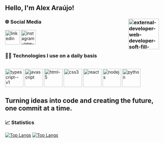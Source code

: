 ## Hello, I'm Alex Araújo!

### 🌐 Social Media   <img width="100" height="100" src="https://img.icons8.com/external-soft-fill-juicy-fish/100/external-developer-web-developer-soft-fill-soft-fill-juicy-fish.png" alt="external-developer-web-developer-soft-fill-soft-fill-juicy-fish" min-width="300px" max-width="300px" width="300px" align="right"/>
[<img width="48" height="48" src="https://img.icons8.com/color/48/linkedin.png" alt="linkedin"/>](https://www.linkedin.com/in/alexsouza10/)
[<img width="48" height="48" src="https://img.icons8.com/color/48/instagram-new--v1.png" alt="instagram-new--v1"/>](https://www.instagram.com/alex_081__/)

### 👨‍💻 Technologies I use on a daily basis

<div style="display: inline_block"><br/>
  <img width="60" height="60" src="https://img.icons8.com/fluency/48/typescript--v1.png" alt="typescript--v1"/>
  <img width="60" height="60" src="https://img.icons8.com/fluency/60/javascript.png" alt="javascript"/>
  <img width="60" height="60" src="https://img.icons8.com/fluency/60/html-5.png" alt="html-5"/>
  <img width="60" height="60" src="https://img.icons8.com/color/60/css3.png" alt="css3"/>
  <img width="60" height="60" src="https://img.icons8.com/plasticine/60/react.png" alt="react"/>
  <img width="60" height="60" src="https://img.icons8.com/color/60/nodejs.png" alt="nodejs"/>
  <img width="60" height="60" src="https://img.icons8.com/fluency/60/python.png" alt="python"/>

## Turning ideas into code and creating the future, one commit at a time. 


### 📈 Statistics


[![Top Langs](http://github-profile-summary-cards.vercel.app/api/cards/stats?username=alexsouza10&theme=radical)](https://github.com/alexsouza10)
[![Top Langs](http://github-profile-summary-cards.vercel.app/api/cards/productive-time?username=alexsouza10&theme=radical&utcOffset=8)](https://github.com/alexsouza10)




